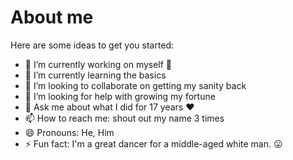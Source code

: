 # About me



Here are some ideas to get you started:

- 🔭 I’m currently working on myself  👺
- 🌱 I’m currently learning the basics
- 👯 I’m looking to collaborate on getting my sanity back
- 🤔 I’m looking for help with growing my fortune
- 💬 Ask me about what I did for 17 years ❤
- 📫 How to reach me: shout out my name 3 times
- 😄 Pronouns: He, Him
- ⚡ Fun fact: I'm a great dancer for a middle-aged white man. 😛
